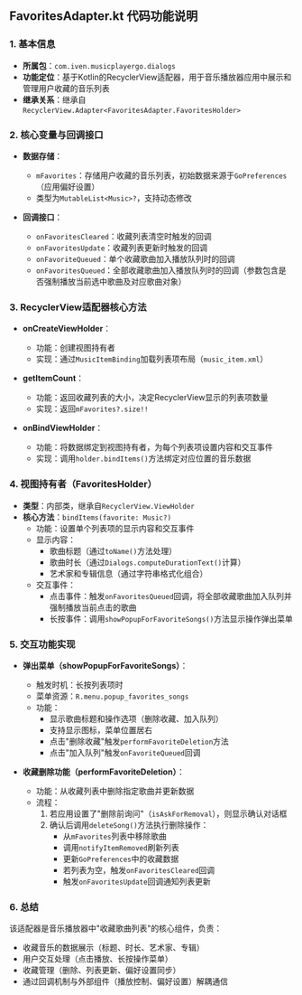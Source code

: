 ## FavoritesAdapter.kt 代码功能说明

### 1. 基本信息
- **所属包**：`com.iven.musicplayergo.dialogs`
- **功能定位**：基于Kotlin的RecyclerView适配器，用于音乐播放器应用中展示和管理用户收藏的音乐列表
- **继承关系**：继承自`RecyclerView.Adapter<FavoritesAdapter.FavoritesHolder>`

### 2. 核心变量与回调接口
- **数据存储**：
  - `mFavorites`：存储用户收藏的音乐列表，初始数据来源于`GoPreferences`（应用偏好设置）
  - 类型为`MutableList<Music>?`，支持动态修改

- **回调接口**：
  - `onFavoritesCleared`：收藏列表清空时触发的回调
  - `onFavoritesUpdate`：收藏列表更新时触发的回调
  - `onFavoriteQueued`：单个收藏歌曲加入播放队列时的回调
  - `onFavoritesQueued`：全部收藏歌曲加入播放队列时的回调（参数包含是否强制播放当前选中歌曲及对应歌曲对象）

### 3. RecyclerView适配器核心方法
- **onCreateViewHolder**：
  - 功能：创建视图持有者
  - 实现：通过`MusicItemBinding`加载列表项布局（`music_item.xml`）

- **getItemCount**：
  - 功能：返回收藏列表的大小，决定RecyclerView显示的列表项数量
  - 实现：返回`mFavorites?.size!!`

- **onBindViewHolder**：
  - 功能：将数据绑定到视图持有者，为每个列表项设置内容和交互事件
  - 实现：调用`holder.bindItems()`方法绑定对应位置的音乐数据

### 4. 视图持有者（FavoritesHolder）
- **类型**：内部类，继承自`RecyclerView.ViewHolder`
- **核心方法**：`bindItems(favorite: Music?)`
  - 功能：设置单个列表项的显示内容和交互事件
  - 显示内容：
    - 歌曲标题（通过`toName()`方法处理）
    - 歌曲时长（通过`Dialogs.computeDurationText()`计算）
    - 艺术家和专辑信息（通过字符串格式化组合）
  - 交互事件：
    - 点击事件：触发`onFavoritesQueued`回调，将全部收藏歌曲加入队列并强制播放当前点击的歌曲
    - 长按事件：调用`showPopupForFavoriteSongs()`方法显示操作弹出菜单

### 5. 交互功能实现
- **弹出菜单（showPopupForFavoriteSongs）**：
  - 触发时机：长按列表项时
  - 菜单资源：`R.menu.popup_favorites_songs`
  - 功能：
    - 显示歌曲标题和操作选项（删除收藏、加入队列）
    - 支持显示图标，菜单位置居右
    - 点击"删除收藏"触发`performFavoriteDeletion`方法
    - 点击"加入队列"触发`onFavoriteQueued`回调

- **收藏删除功能（performFavoriteDeletion）**：
  - 功能：从收藏列表中删除指定歌曲并更新数据
  - 流程：
    1. 若应用设置了"删除前询问"（`isAskForRemoval`），则显示确认对话框
    2. 确认后调用`deleteSong()`方法执行删除操作：
       - 从`mFavorites`列表中移除歌曲
       - 调用`notifyItemRemoved`刷新列表
       - 更新`GoPreferences`中的收藏数据
       - 若列表为空，触发`onFavoritesCleared`回调
       - 触发`onFavoritesUpdate`回调通知列表更新

### 6. 总结
该适配器是音乐播放器中"收藏歌曲列表"的核心组件，负责：
- 收藏音乐的数据展示（标题、时长、艺术家、专辑）
- 用户交互处理（点击播放、长按操作菜单）
- 收藏管理（删除、列表更新、偏好设置同步）
- 通过回调机制与外部组件（播放控制、偏好设置）解耦通信
